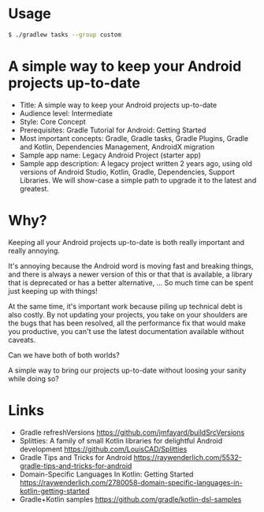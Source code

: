 # Usage

```bash
$ ./gradlew tasks --group custom

```


# A simple way to keep your Android projects up-to-date


- Title: A simple way to keep your Android projects up-to-date
- Audience level: Intermediate
- Style: Core Concept
- Prerequisites: Gradle Tutorial for Android: Getting Started
- Most important concepts: Gradle, Gradle tasks, Gradle Plugins, Gradle and Kotlin, Dependencies Management, AndroidX migration
- Sample app name: Legacy Android Project (starter app)
- Sample app description: A legacy project written 2 years ago, using old versions of Android Studio, Kotlin, Gradle, Dependencies, Support Libraries. We will show-case a simple path to upgrade it to the latest and greatest.

# Why?

Keeping all your Android projects up-to-date is both really important and really annoying.

It's annoying because the Android word is moving fast and breaking things, 
and there is always a newer version of this or that that is available,
a library that is deprecated or has a better alternative, ... 
So much time can be spent just keeping up with things!

At the same time, it's important work because piling up technical debt is also costly. 
By not updating your projects, you take on your shoulders are the bugs that has been resolved,
all the performance fix that would make you productive, you can't use the latest documentation available without caveats.

Can we have both of both worlds?

A simple way to bring our projects up-to-date without loosing your sanity while doing so?


# Links

- Gradle refreshVersions https://github.com/jmfayard/buildSrcVersions
- Splitties: A family of small Kotlin libraries for delightful Android development https://github.com/LouisCAD/Splitties
- Gradle Tips and Tricks for Android https://raywenderlich.com/5532-gradle-tips-and-tricks-for-android
- Domain-Specific Languages In Kotlin: Getting Started https://raywenderlich.com/2780058-domain-specific-languages-in-kotlin-getting-started
- Gradle+Kotlin samples https://github.com/gradle/kotlin-dsl-samples
